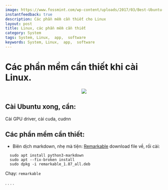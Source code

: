 ```yaml
---
image: https://www.fossmint.com/wp-content/uploads/2017/03/Best-Ubuntu-Desktop-Apps.png
instantfeedback: true
description: Các phần mềm cần thiết cho Linux 
layout: post
title: Linux, các phần mềm cần thiết
category: System 
tags: System, Linux,  app,  software   
keywords: System, Linux,  app,  software  
---
```


# Các phần mềm cần thiết khi cài Linux.

<div style="text-align:center"><img src ="https://www.fossmint.com/wp-content/uploads/2017/03/Best-Ubuntu-Desktop-Apps.png" /></div>


## Cài Ubuntu xong, cần: 
Cài GPU driver, cài cuda, cudnn


## Các phần mềm cần thiết:

- Biên dịch markdown, nhẹ mà tiện: [Remarkable](remarkableapp.github.io)
download file về, rồi cài: 
```
  sudo apt install python3-markdown
  sudo apt --fix-broken install
  sudo dpkg -i remarkable_1.87_all.deb
```
Chạy: ``remarkable``













.
.
.
.